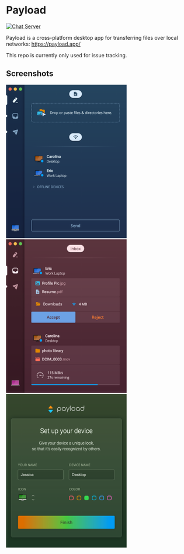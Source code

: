# Payload

[![Chat Server](https://img.shields.io/badge/chat-on%20discord-7289da.svg)](https://discord.gg/8RTtQrET)

Payload is a cross-platform desktop app for transferring files over local networks: https://payload.app/

This repo is currently only used for issue tracking.

## Screenshots

<img src="compose.png" alt="Payload: Compose View" width="330" height="420"/>
<img src="inbox.png" alt="Payload: Inbox View" width="330" height="420"/>
<img src="setup.png" alt="Payload: Setup View" width="330" height="420"/>

